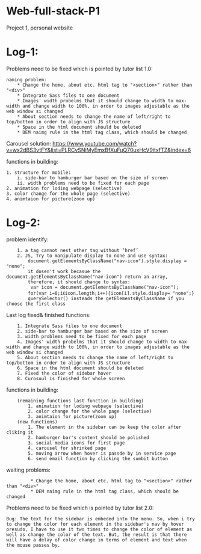 # Web-full-stack-P1
Project 1, personal website

<h1>Log-1:</h1>
Problems need to be fixed which is pointed by tutor list 1.0:

    naming problem: 
        * Change the home, about etc. html tag to "<section>" rather than "<div>"
        * Integrate Sass files to one document
        * Images' width probelms that it should change to width to max-width and change width to 100%, in order to images adjustable as the web window si changed
        * About section needs to change the name of left/right to top/bottom in order to align with JS structure
        * Space in the html document should be deleted
        * DEM naimg rule in the html tag class, which should be changed

Carousel solution:
https://www.youtube.com/watch?v=wx2dBS3vtFY&list=PLRCvSNiMyEmxBfXuFuQ70uxHcV9itxfTZ&index=6

functions in building:

    1. structure for mobile:
        i. side-bar to hamburger bar based on the size of screen
        ii. width problems need to be fixed for each page
    2. animation for loding webpage (selective)
    3. color change for the whole page (selective)
    4. animtaion for picture(zoom up)

<h1>Log-2:</h1>
problem identify: 

        1. a tag cannot nest other tag without ‘href’
        2. JS, Try to manipulate display to none and use syntax:
            document.getElementsByClassName("nav-icon").style.display = "none";
            it dosen't work becasue the document.getElementsByClassName("nav-icon") return an array,
            therefore, it should change to syntax:
             var icon = document.getElementsByClassName("nav-icon");
            for(var i=0;i《icon.length;i++){icon[i].style.display= "none";}
            querySelector() insteads the getElementsByClassName if you choose the first class

Last log fixed& finished functions:

        1. Integrate Sass files to one document
        2. side-bar to hamburger bar based on the size of screen
        3. width problems need to be fixed for each page
        4. Images' width probelms that it should change to width to max-width and change width to 100%, in order to images adjustable as the web window si changed
        5. About section needs to change the name of left/right to top/bottom in order to align with JS structure
        6. Space in the html document should be deleted
        7. Fixed the color of sidebar hover
        8. Curosoul is finished for whole screen

functions in building:

        (remaining functions last function in building)
            1. animation for loding webpage (selective)
            2. color change for the whole page (selective)
            3. animtaion for picture(zoom up)
        (new functions)
            1. The element in the sidebar can be keep the color after cliking it
            2. hamburger bar's content should be polished 
            3. social media icons for first page
            4. carousel for shrinked page
            5. moving arrow when hover is passde by in service page
            6. send email function by clicking the sumbit button

waiting problems:

             * Change the home, about etc. html tag to "<section>" rather than "<div>"
             * DEM naimg rule in the html tag class, which should be changed

Problems need to be fixed which is pointed by tutor list 2.0:

    Bug: The text for the sidebar is embeded into the menu. So, when i try to change the color for each element in the sidebar's nav by hover presudo, I have to use it two times to change the color of element as well as change the color of the text. But, the result is that there will have a delay of color change in terms of element and text when the mouse passes by.
